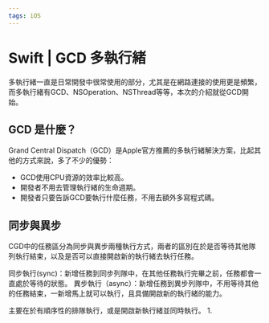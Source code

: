 ```yaml
---
tags: iOS
---
```


# Swift | GCD 多執行緒

多執行緒一直是日常開發中很常使用的部分，尤其是在網路連接的使用更是頻繁，而多執行緒有GCD、NSOperation、NSThread等等，本次的介紹就從GCD開始。

## GCD 是什麼？
Grand Central Dispatch（GCD）是Apple官方推薦的多執行緒解決方案，比起其他的方式來說，多了不少的優勢：
* GCD使用CPU資源的效率比較高。
* 開發者不用去管理執行緒的生命週期。
* 開發者只要告訴GCD要執行什麼任務，不用去額外多寫程式碼。

## 同步與異步
CGD中的任務區分為同步與異步兩種執行方式，兩者的區別在於是否等待其他隊列執行結束，以及是否可以直接開啟新的執行緒去執行任務。

同步執行(sync)：新增任務到同步列隊中，在其他任務執行完畢之前，任務都會一直處於等待的狀態。
異步執行（async）：新增任務到異步列隊中，不用等待其他的任務結束，一新增馬上就可以執行，且具備開啟新的執行緒的能力。



主要在於有順序性的排隊執行，或是開啟新執行緒並同時執行。
1. 


